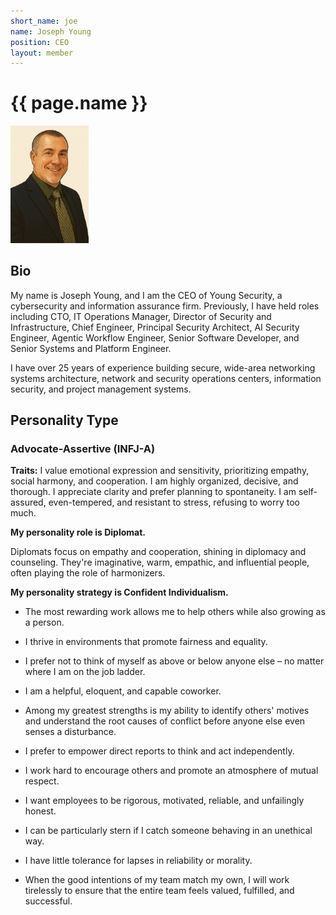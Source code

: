 ```yaml
---
short_name: joe
name: Joseph Young
position: CEO
layout: member
---
```


# {{ page.name }}

<img src="/assets/images/ChatGPT%20Image%20Mar%2030,%202025,%2012_15_16%20AM.png" alt="Joseph Young" width="125">

## Bio

My name is Joseph Young, and I am the CEO of Young Security, a cybersecurity and information assurance firm. Previously, I have held roles including CTO, IT Operations Manager, Director of Security and Infrastructure, Chief Engineer, Principal Security Architect, AI Security Engineer, Agentic Workflow Engineer, Senior Software Developer, and Senior Systems and Platform Engineer.

I have over 25 years of experience building secure, wide-area networking systems architecture, network and security operations centers, information security, and project management systems.

## Personality Type

### Advocate-Assertive (INFJ-A)

**Traits:** I value emotional expression and sensitivity, prioritizing empathy, social harmony, and cooperation. I am highly organized, decisive, and thorough. I appreciate clarity and prefer planning to spontaneity. I am self-assured, even-tempered, and resistant to stress, refusing to worry too much.

**My personality role is Diplomat.**

Diplomats focus on empathy and cooperation, shining in diplomacy and counseling. They're imaginative, warm, empathic, and influential people, often playing the role of harmonizers.

**My personality strategy is Confident Individualism.**

- The most rewarding work allows me to help others while also growing as a person.

- I thrive in environments that promote fairness and equality.

- I prefer not to think of myself as above or below anyone else – no matter where I am on the job ladder.

- I am a helpful, eloquent, and capable coworker.

- Among my greatest strengths is my ability to identify others' motives and understand the root causes of conflict before anyone else even senses a disturbance.

- I prefer to empower direct reports to think and act independently.

- I work hard to encourage others and promote an atmosphere of mutual respect.

- I want employees to be rigorous, motivated, reliable, and unfailingly honest.

- I can be particularly stern if I catch someone behaving in an unethical way.

- I have little tolerance for lapses in reliability or morality.

- When the good intentions of my team match my own, I will work tirelessly to ensure that the entire team feels valued, fulfilled, and successful.
